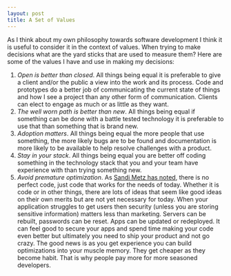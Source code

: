 ```yaml
---
layout: post
title: A Set of Values
---
```

As I think about my own philosophy towards software development I think it is useful to consider it in the context of values. When trying to make decisions what are the yard sticks that are used to measure them? Here are some of the values I have and use in making my decisions:

1. *Open is better than closed*. All things being equal it is preferable to give a client and/or the public a view into the work and its process. Code and prototypes do a better job of communicating the current state of things and how I see a project than any other form of communication. Clients can elect to engage as much or as little as they want.
2. *The well worn path is better than new*. All things being equal if something can be done with a battle tested technology it is preferable to use that than something that is brand new.
3. *Adoption matters*. All things being equal the more people that use something, the more likely bugs are to be found and documentation is more likely to be available to help resolve challenges with a product.
4. *Stay in your stack*. All things being equal you are better off coding something in the technology stack that you and your team have experience with than trying something new.
5. *Avoid premature optimization*. As [Sandi Metz has noted](https://18f.gsa.gov/2016/06/24/5-lessons-in-object-oriented-design-from-sandi-metz/), there is no perfect code, just code that works for the needs of today. Whether it is code or in other things, there are lots of ideas that seem like good ideas on their own merits but are not yet necessary for today. When your application struggles to get users then security (unless you are storing sensitive information) matters less than marketing. Servers can be rebuilt, passwords can be reset. Apps can be updated or redeployed. It can feel good to secure your apps and spend time making your code even better but ultimately you need to ship your product and not go crazy. The good news is as you get experience you can build optimizations into your muscle memory. They get cheaper as they become habit. That is why people pay more for more seasoned developers.
